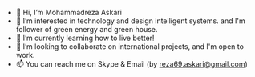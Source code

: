 - 👋 Hi, I’m Mohammadreza Askari
- 👀 I’m interested in technology and design intelligent systems. and I'm follower of green energy and green house.
- 🌱 I’m currently learning how to live better!
- 💞️ I’m looking to collaborate on international projects, and I'm open to work.
- 📫 You can reach me on Skype & Email (by reza69.askari@gmail.com)

<!---
reza69askari/reza69askari is a ✨ special ✨ repository because its `README.md` (this file) appears on your GitHub profile.
You can click the Preview link to take a look at your changes.
--->
